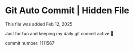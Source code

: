 # Git Auto Commit | Hidden File

This file was added Feb 12, 2025

Just for fun and keeping my daily git commit active 🤪

commit number: 1111567

